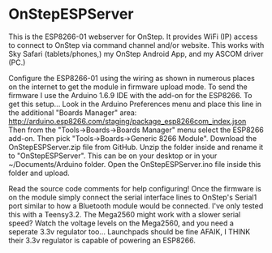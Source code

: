 # OnStepESPServer

This is the ESP8266-01 webserver for OnStep.  It provides WiFi (IP) access to connect to OnStep via command channel and/or website.  This works with Sky Safari (tablets/phones,) my OnStep Android App, and my ASCOM driver (PC.)

Configure the ESP8266-01 using the wiring as shown in numerous places on the internet to get the module in firmware upload mode.  To send the firmware I use the Arduino 1.6.9 IDE with the add-on for the ESP8266.  To get this setup...
Look in the Arduino Preferences menu and place this line in the additional "Boards Manager" area:
http://arduino.esp8266.com/staging/package_esp8266com_index.json
Then from the "Tools->Boards->Boards Manager" menu select the ESP8266 add-on.
Then pick "Tools->Boards->Generic 8266 Module".
Download the OnStepESPServer.zip file from GitHub.
Unzip the folder inside and rename it to "OnStepESPServer". This can be on your desktop or in your ~/Documents/Arduino folder.
Open the OnStepESPServer.ino file inside this folder and upload.

Read the source code comments for help configuring!  Once the firmware is on the module simply connect the serial interface lines to OnStep's Serial1 port similar to how a Bluetooth module would be connected.  I've only tested this with a Teensy3.2.  The Mega2560 might work with a slower serial speed?  Watch the voltage levels on the Mega2560, and you need a seperate 3.3v regulator too...  Launchpads should be fine AFAIK, I THINK their 3.3v regulator is capable of powering an ESP8266.

